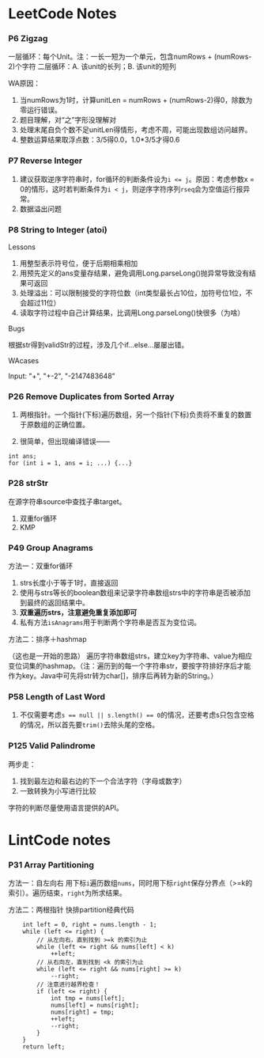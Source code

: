 # LeetCode Notes

### P6 Zigzag
一层循环：每个Unit。注：一长一短为一个单元，包含numRows + (numRows-2)个字符
二层循环：A. 该unit的长列；B. 该unit的短列

WA原因：
1. 当numRows为1时，计算unitLen = numRows + (numRows-2)得0，除数为零运行错误。
2. 题目理解，对“之”字形没理解对
3. 处理末尾自负个数不足unitLen得情形，考虑不周，可能出现数组访问越界。
4. 整数运算结果取浮点数：3/5得0.0，1.0*3/5才得0.6

### P7 Reverse Integer
1. 建议获取逆序字符串时，for循环的判断条件设为`i <= j`。原因：考虑参数x = 0的情形，这时若判断条件为`i < j`，则逆序字符序列`rseq`会为空值运行报异常。
2. 数据溢出问题

### P8 String to Integer (atoi)
Lessons
1. 用整型表示符号位，便于后期相乘相加
2. 用预先定义的ans变量存结果，避免调用Long.parseLong()抛异常导致没有结果可返回
3. 处理溢出：可以限制接受的字符位数（int类型最长占10位，加符号位1位，不会超过11位）
4. 读取字符过程中自己计算结果，比调用Long.parseLong()快很多（为啥）

Bugs

根据str得到validStr的过程，涉及几个if...else...屡屡出错。

WAcases

Input: "+", "+-2", "-2147483648"

### P26 Remove Duplicates from Sorted Array
1. 两根指针。一个指针(下标)遍历数组，另一个指针(下标)负责将不重复的数置于原数组的正确位置。

2. 很简单，但出现编译错误——
```
int ans;
for (int i = 1, ans = i; ...) {...}
```

### P28 strStr
在源字符串source中查找子串target。
1. 双重for循环
2. KMP

### P49 Group Anagrams
方法一：双重for循环
1. strs长度小于等于1时，直接返回
2. 使用与strs等长的boolean数组来记录字符串数组strs中的字符串是否被添加到最终的返回结果中。
3. **双重遍历strs，注意避免重复添加即可**
4. 私有方法`isAnagrams`用于判断两个字符串是否互为变位词。

方法二：排序＋hashmap

（这也是一开始的思路）
遍历字符串数组strs，建立key为字符串、value为相应变位词集的hashmap。（注：遍历到的每一个字符串str，要按字符排好序后才能作为key。Java中可先将str转为char[]，排序后再转为新的String。）

### P58 Length of Last Word
1. 不仅需要考虑`s == null || s.length() == 0`的情况，还要考虑s只包含空格的情况，所以首先要`trim()`去除头尾的空格。

### P125 Valid Palindrome
两步走：
1. 找到最左边和最右边的下一个合法字符（字母或数字）
2. 一致转换为小写进行比较

字符的判断尽量使用语言提供的API。



# LintCode notes

### P31 Array Partitioning
方法一：自左向右
用下标`i`遍历数组`nums`，同时用下标`right`保存分界点（>=k的索引）。遍历结束，`right`为所求结果。

方法二：两根指针
快排partition经典代码

```
	int left = 0, right = nums.length - 1;
	while (left <= right) {
		// 从左向右，直到找到 >=k 的索引为止
		while (left <= right && nums[left] < k) 
			++left;
		// 从右向左，直到找到 <k 的索引为止
		while (left <= right && nums[right] >= k)
			--right;
		// 注意进行越界检查！
		if (left <= right) {
			int tmp = nums[left];
			nums[left] = nums[right];
			nums[right] = tmp;
			++left;
			--right;
		}
	}
	return left;
```


